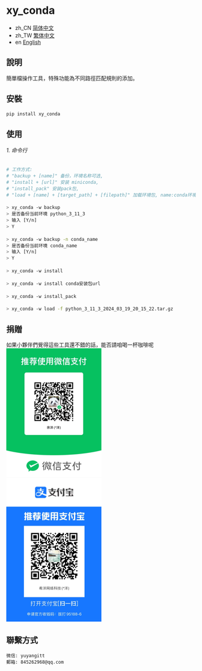 # xy_conda

- zh_CN [简体中文](README_zh_CN.md)
- zh_TW [繁体中文](README_zh_TW.md)
- en [English](README_en.md)



## 說明
簡單檔操作工具，特殊功能為不同路徑匹配規則的添加。


## 安裝

```bash
pip install xy_conda
```

## 使用

###### 1. 命令行
```bash
# 工作方式:
# "backup + [name]" 备份，环境名称可选,
# "install + [url]" 安装 miniconda,
# "install_pack" 安装pack包,
# "load + [name] + [target_path] + [filepath]" 加载环境包, name:conda环境名称, target_path:目标路径, filepath:环境包文件路径,

> xy_conda -w backup
> 是否备份当前环境 python_3_11_3 
> 输入 [Y/n]
> Y

> xy_conda -w backup -n conda_name
> 是否备份当前环境 conda_name
> 输入 [Y/n]
> Y

> xy_conda -w install

> xy_conda -w install conda安装包url

> xy_conda -w install_pack

> xy_conda -w load -f python_3_11_3_2024_03_19_20_15_22.tar.gz

```

## 捐贈

如果小夥伴們覺得這些工具還不錯的話，能否請咱喝一杯咖啡呢
<br />
![微信](WeChat.png)
![支付寶](Alipay.png)

## 聯繫方式


```
微信: yuyangitt
郵箱: 845262968@qq.com
```